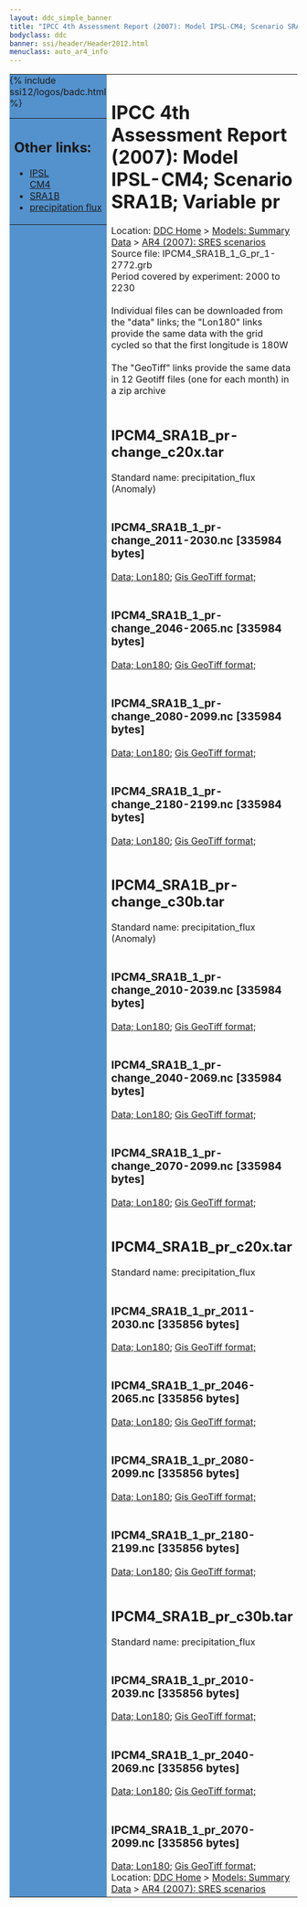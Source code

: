 ```yaml
---
layout: ddc_simple_banner
title: "IPCC 4th Assessment Report (2007): Model IPSL-CM4; Scenario SRA1B; Variable pr"
bodyclass: ddc
banner: ssi/header/Header2012.html
menuclass: auto_ar4_info
---
```



<table width="100%" border="0" cellspacing="0" cellpadding="0" style="border-collapse: collapse;">
<tr style="margin:0;padding:0;border:0;">
<td style="margin:0;padding:0;border:0;height:1pt;width:150pt;background:#5492CD;" valign="top" >

<div id="lh-col2" class="auto_ar4_info">
<table class="menumain" bgcolor="#5492CD" cellspacing="0" width="100%" border="0">
<tr><td>
<h2> Other links:</h2>
<ul>
<li><a href="/auto/ar4/model-IPSL-CM4.html">IPSL<br/>CM4</a></li>
<li><a href="/auto/ar4/scenario-SRA1B.html">SRA1B</a></li>
<li><a href="/auto/ar4/var-precipitation_flux.html">precipitation flux</a></li>
</ul>
</td></tr>
{% include ssi12/logos/badc.html %}
</table>
</div>
</td>
<td><h1>IPCC 4th Assessment Report (2007): Model IPSL-CM4; Scenario SRA1B; Variable pr</h1>

<!-- Breadcrumb1 -->
<div id="breadcrumb1" align="left">
Location: <a href="/index.html">DDC Home</a> > <a href="/sim/gcm_clim/">Models: Summary Data</a>
> <a href="/sim/gcm_clim/SRES_AR4/index.html">AR4 (2007): SRES scenarios</a>
</div>
<!-- End of Breadcrumb1 -->Source file: IPCM4_SRA1B_1_G_pr_1-2772.grb
<br/>
Period covered by experiment: 2000 to 2230<br/>
<br/>Individual files can be downloaded from the "data" links; the "Lon180" links provide the same data
         with the grid cycled so that the first longitude is 180W<br/>
<br/>The "GeoTiff" links provide the same data in 12 Geotiff files (one for each month)
          in a zip archive<br/>
<br/><h2>IPCM4_SRA1B_pr-change_c20x.tar</h2>
Standard name: precipitation_flux (Anomaly)<br>
<br/><h3>IPCM4_SRA1B_1_pr-change_2011-2030.nc [335984 bytes]</h3>
<a href="/cgi-bin/downl/ar4_nc/pr/IPCM4_SRA1B_1_pr-change_2011-2030.nc">Data; </a><a href="/cgi-bin/downl/ar4_nc/pr/IPCM4_SRA1B_1_pr-change_2011-2030.cyto180.nc"> Lon180</a>; <a href="/cgi-bin/downl/ar4_tif/pr/IPCM4_SRA1B_1_pr-change_2011-2030.zip">Gis GeoTiff format; </a><br/>
<br/><h3>IPCM4_SRA1B_1_pr-change_2046-2065.nc [335984 bytes]</h3>
<a href="/cgi-bin/downl/ar4_nc/pr/IPCM4_SRA1B_1_pr-change_2046-2065.nc">Data; </a><a href="/cgi-bin/downl/ar4_nc/pr/IPCM4_SRA1B_1_pr-change_2046-2065.cyto180.nc"> Lon180</a>; <a href="/cgi-bin/downl/ar4_tif/pr/IPCM4_SRA1B_1_pr-change_2046-2065.zip">Gis GeoTiff format; </a><br/>
<br/><h3>IPCM4_SRA1B_1_pr-change_2080-2099.nc [335984 bytes]</h3>
<a href="/cgi-bin/downl/ar4_nc/pr/IPCM4_SRA1B_1_pr-change_2080-2099.nc">Data; </a><a href="/cgi-bin/downl/ar4_nc/pr/IPCM4_SRA1B_1_pr-change_2080-2099.cyto180.nc"> Lon180</a>; <a href="/cgi-bin/downl/ar4_tif/pr/IPCM4_SRA1B_1_pr-change_2080-2099.zip">Gis GeoTiff format; </a><br/>
<br/><h3>IPCM4_SRA1B_1_pr-change_2180-2199.nc [335984 bytes]</h3>
<a href="/cgi-bin/downl/ar4_nc/pr/IPCM4_SRA1B_1_pr-change_2180-2199.nc">Data; </a><a href="/cgi-bin/downl/ar4_nc/pr/IPCM4_SRA1B_1_pr-change_2180-2199.cyto180.nc"> Lon180</a>; <a href="/cgi-bin/downl/ar4_tif/pr/IPCM4_SRA1B_1_pr-change_2180-2199.zip">Gis GeoTiff format; </a><br/>
<br/><h2>IPCM4_SRA1B_pr-change_c30b.tar</h2>
Standard name: precipitation_flux (Anomaly)<br>
<br/><h3>IPCM4_SRA1B_1_pr-change_2010-2039.nc [335984 bytes]</h3>
<a href="/cgi-bin/downl/ar4_nc/pr/IPCM4_SRA1B_1_pr-change_2010-2039.nc">Data; </a><a href="/cgi-bin/downl/ar4_nc/pr/IPCM4_SRA1B_1_pr-change_2010-2039.cyto180.nc"> Lon180</a>; <a href="/cgi-bin/downl/ar4_tif/pr/IPCM4_SRA1B_1_pr-change_2010-2039.zip">Gis GeoTiff format; </a><br/>
<br/><h3>IPCM4_SRA1B_1_pr-change_2040-2069.nc [335984 bytes]</h3>
<a href="/cgi-bin/downl/ar4_nc/pr/IPCM4_SRA1B_1_pr-change_2040-2069.nc">Data; </a><a href="/cgi-bin/downl/ar4_nc/pr/IPCM4_SRA1B_1_pr-change_2040-2069.cyto180.nc"> Lon180</a>; <a href="/cgi-bin/downl/ar4_tif/pr/IPCM4_SRA1B_1_pr-change_2040-2069.zip">Gis GeoTiff format; </a><br/>
<br/><h3>IPCM4_SRA1B_1_pr-change_2070-2099.nc [335984 bytes]</h3>
<a href="/cgi-bin/downl/ar4_nc/pr/IPCM4_SRA1B_1_pr-change_2070-2099.nc">Data; </a><a href="/cgi-bin/downl/ar4_nc/pr/IPCM4_SRA1B_1_pr-change_2070-2099.cyto180.nc"> Lon180</a>; <a href="/cgi-bin/downl/ar4_tif/pr/IPCM4_SRA1B_1_pr-change_2070-2099.zip">Gis GeoTiff format; </a><br/>
<br/><h2>IPCM4_SRA1B_pr_c20x.tar</h2>
Standard name: precipitation_flux<br>
<br/><h3>IPCM4_SRA1B_1_pr_2011-2030.nc [335856 bytes]</h3>
<a href="/cgi-bin/downl/ar4_nc/pr/IPCM4_SRA1B_1_pr_2011-2030.nc">Data; </a><a href="/cgi-bin/downl/ar4_nc/pr/IPCM4_SRA1B_1_pr_2011-2030.cyto180.nc"> Lon180</a>; <a href="/cgi-bin/downl/ar4_tif/pr/IPCM4_SRA1B_1_pr_2011-2030.zip">Gis GeoTiff format; </a><br/>
<br/><h3>IPCM4_SRA1B_1_pr_2046-2065.nc [335856 bytes]</h3>
<a href="/cgi-bin/downl/ar4_nc/pr/IPCM4_SRA1B_1_pr_2046-2065.nc">Data; </a><a href="/cgi-bin/downl/ar4_nc/pr/IPCM4_SRA1B_1_pr_2046-2065.cyto180.nc"> Lon180</a>; <a href="/cgi-bin/downl/ar4_tif/pr/IPCM4_SRA1B_1_pr_2046-2065.zip">Gis GeoTiff format; </a><br/>
<br/><h3>IPCM4_SRA1B_1_pr_2080-2099.nc [335856 bytes]</h3>
<a href="/cgi-bin/downl/ar4_nc/pr/IPCM4_SRA1B_1_pr_2080-2099.nc">Data; </a><a href="/cgi-bin/downl/ar4_nc/pr/IPCM4_SRA1B_1_pr_2080-2099.cyto180.nc"> Lon180</a>; <a href="/cgi-bin/downl/ar4_tif/pr/IPCM4_SRA1B_1_pr_2080-2099.zip">Gis GeoTiff format; </a><br/>
<br/><h3>IPCM4_SRA1B_1_pr_2180-2199.nc [335856 bytes]</h3>
<a href="/cgi-bin/downl/ar4_nc/pr/IPCM4_SRA1B_1_pr_2180-2199.nc">Data; </a><a href="/cgi-bin/downl/ar4_nc/pr/IPCM4_SRA1B_1_pr_2180-2199.cyto180.nc"> Lon180</a>; <a href="/cgi-bin/downl/ar4_tif/pr/IPCM4_SRA1B_1_pr_2180-2199.zip">Gis GeoTiff format; </a><br/>
<br/><h2>IPCM4_SRA1B_pr_c30b.tar</h2>
Standard name: precipitation_flux<br>
<br/><h3>IPCM4_SRA1B_1_pr_2010-2039.nc [335856 bytes]</h3>
<a href="/cgi-bin/downl/ar4_nc/pr/IPCM4_SRA1B_1_pr_2010-2039.nc">Data; </a><a href="/cgi-bin/downl/ar4_nc/pr/IPCM4_SRA1B_1_pr_2010-2039.cyto180.nc"> Lon180</a>; <a href="/cgi-bin/downl/ar4_tif/pr/IPCM4_SRA1B_1_pr_2010-2039.zip">Gis GeoTiff format; </a><br/>
<br/><h3>IPCM4_SRA1B_1_pr_2040-2069.nc [335856 bytes]</h3>
<a href="/cgi-bin/downl/ar4_nc/pr/IPCM4_SRA1B_1_pr_2040-2069.nc">Data; </a><a href="/cgi-bin/downl/ar4_nc/pr/IPCM4_SRA1B_1_pr_2040-2069.cyto180.nc"> Lon180</a>; <a href="/cgi-bin/downl/ar4_tif/pr/IPCM4_SRA1B_1_pr_2040-2069.zip">Gis GeoTiff format; </a><br/>
<br/><h3>IPCM4_SRA1B_1_pr_2070-2099.nc [335856 bytes]</h3>
<a href="/cgi-bin/downl/ar4_nc/pr/IPCM4_SRA1B_1_pr_2070-2099.nc">Data; </a><a href="/cgi-bin/downl/ar4_nc/pr/IPCM4_SRA1B_1_pr_2070-2099.cyto180.nc"> Lon180</a>; <a href="/cgi-bin/downl/ar4_tif/pr/IPCM4_SRA1B_1_pr_2070-2099.zip">Gis GeoTiff format; </a><br/>
<!-- Breadcrumb2 -->
<div id="breadcrumb2" align="left">
Location: <a href="/index.html">DDC Home</a> > <a href="/sim/gcm_clim/">Models: Summary Data</a>
> <a href="/sim/gcm_clim/SRES_AR4/index.html">AR4 (2007): SRES scenarios</a>
</div>
<!-- End of Breadcrumb2 --></td></tr></table>
